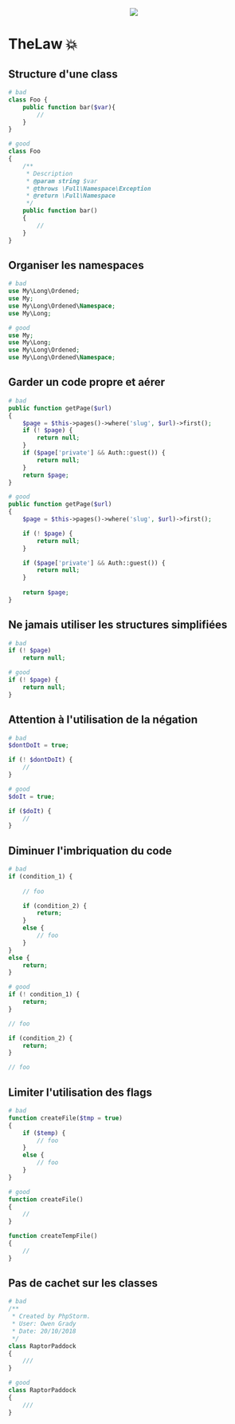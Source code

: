 <p align='center'>
  <img src='https://i1.wp.com/blog.degracia-mathieu.fr/wp-content/uploads/2018/05/ezgif.com-gif-maker.gif?zoom=0.8999999761581421&resize=500%2C211&ssl=1'>  
</p>

# TheLaw :boom:

## Structure d'une class
```php
# bad
class Foo {
    public function bar($var){
        //
    }
}
```
```php
# good
class Foo 
{    
    /**
     * Description
     * @param string $var
     * @throws \Full\Namespace\Exception
     * @return \Full\Namespace
     */
    public function bar() 
    {
        //
    }
}
```
## Organiser les namespaces 
```php
# bad
use My\Long\Ordened;
use My;
use My\Long\Ordened\Namespace;
use My\Long;
```
```php
# good
use My;
use My\Long;
use My\Long\Ordened;
use My\Long\Ordened\Namespace;
```
## Garder un code propre et aérer 
```php
# bad
public function getPage($url)
{
    $page = $this->pages()->where('slug', $url)->first();
    if (! $page) {
        return null;
    }
    if ($page['private'] && Auth::guest()) {
        return null;
    }
    return $page;
}
```
```php
# good
public function getPage($url)
{
    $page = $this->pages()->where('slug', $url)->first();

    if (! $page) {
        return null;
    }

    if ($page['private'] && Auth::guest()) {
        return null;
    }
    
    return $page;
}
```
## Ne jamais utiliser les structures simplifiées
```php
# bad
if (! $page)
    return null;
```
```php
# good
if (! $page) {
    return null;
}
```
## Attention à l'utilisation de la négation
```php
# bad
$dontDoIt = true;

if (! $dontDoIt) {
    //
}
```
```php
# good
$doIt = true;

if ($doIt) {
    //
}
```
## Diminuer l'imbriquation du code
```php
# bad
if (condition_1) {
    
    // foo

    if (condition_2) {
        return;
    }
    else {
        // foo
    }
}
else {
    return;
}
```
```php
# good
if (! condition_1) {
    return;
}

// foo

if (condition_2) {
    return;
}

// foo
```
## Limiter l'utilisation des flags
```php
# bad
function createFile($tmp = true)
{
    if ($temp) {
        // foo
    }
    else {
        // foo
    }
}
```
```php
# good
function createFile()
{
    //
}

function createTempFile()
{
    //
}
```
## Pas de cachet sur les classes
```php
# bad
/**
 * Created by PhpStorm.
 * User: Owen Grady
 * Date: 20/10/2018
 */
class RaptorPaddock
{
    ///
}
```
```php
# good
class RaptorPaddock
{
    ///
}
```
